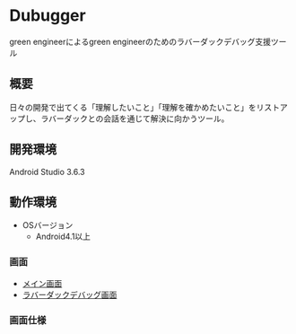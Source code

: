 # Dubugger

green engineerによるgreen engineerのためのラバーダックデバッグ支援ツール

## 概要

日々の開発で出てくる「理解したいこと」「理解を確かめたいこと」をリストアップし、ラバーダックとの会話を通じて解決に向かうツール。

## 開発環境

Android Studio 3.6.3

## 動作環境

* OSバージョン
  * Android4.1以上

### 画面

* [メイン画面](./doc/module/main.md)
* [ラバーダックデバッグ画面](./doc/module/rubberduck.md)

### 画面仕様
